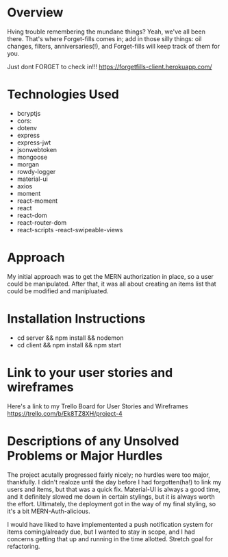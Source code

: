 
# Overview
Hving trouble remembering the mundane things? Yeah, we've all been there. That's where Forget-fills comes in; add in those silly things: oil changes, filters, anniversaries(!), and Forget-fills will keep track of them for you.

Just dont FORGET to check in!!! https://forgetfills-client.herokuapp.com/


# Technologies Used
- bcryptjs
- cors:
- dotenv
- express
- express-jwt
- jsonwebtoken
- mongoose
- morgan
- rowdy-logger
- material-ui
- axios
- moment
- react-moment
- react
- react-dom
- react-router-dom
- react-scripts
-react-swipeable-views


# Approach
My initial approach was to get the MERN authorization in place, so a user could be manipulated. After that, it was all about creating an items list that could be modified and manipluated.


# Installation Instructions
- cd server && npm install && nodemon
- cd client && npm install && npm start

# Link to your user stories and wireframes
Here's a link to my Trello Board for User Stories and Wireframes
https://trello.com/b/Ek8TZ8XH/project-4





# Descriptions of any Unsolved Problems or Major Hurdles 
The project acutally progressed fairly nicely; no hurdles were too major, thankfully. I didn't realoze until the day before I had forgotten(ha!) to link my users and items, but that was a quick fix. Material-UI is always a good time, and it definitely slowed me down in certain stylings, but it is always worth the effort. Ultimately, the deployment got in the way of my final styling, so it's a bit MERN-Auth-alicious. 

I would have liked to have implementented a push notification system for items coming/already due, but I wanted to stay in scope, and I had concerns getting that up and running in the time allotted. Stretch goal for refactoring.
